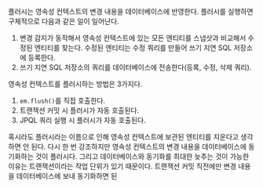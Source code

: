 플러시는 영속성 컨텍스트의 변경 내용을 데이터베이스에 반영한다. 플러시를 실행하면 구체적으로 다음과 같은 일이 일어난다.

1. 변경 감지가 동작해서 영속성 컨텍스트에 있는 모든 엔티티를 스냅샷과 비교해서 수정된 엔티티를 찾는다. 수정된 엔티티는 수정 쿼리를 만들어 쓰기 지연 SQL 저장소에 등록한다.
2. 쓰기 지연 SQL 저장소의 쿼리를 데이터베이스에 전송한다(등록, 수정, 삭제 쿼리).

영속성 컨텍스트를 플러시하는 방법은 3가지다.
1. `em.flush()`를 직접 호출한다.
2. 트랜잭션 커밋 시 플러시가 자동 호출된다.
3. JPQL 쿼리 실행 시 플러시가 자동 호출된다.

혹시라도 플러시라는 이름으로 인해 영속성 컨텍스트에 보관된 엔티티를 지운다고 생각하면 안 된다. 다시 한 번 강조하지만 영속성 컨텍스트의 변경 내용을 데이터베이스에 동기화하는 것이 플러시다. 그리고 데이터베이스와 동기화를 최대한 늦추는 것이 가능한 이유는 트랜잭션이라는 작업 단위가 있기 때문이다. 트랜잭션 커밋 직전에만 변경 내용을 데이터베이스에 보내 동기화하면 된